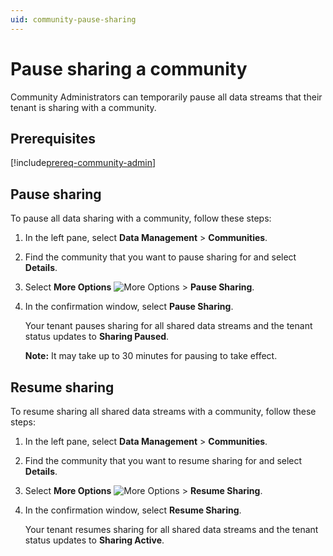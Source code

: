 ```yaml
---
uid: community-pause-sharing
---
```


# Pause sharing a community

Community Administrators can temporarily pause all data streams that their tenant is sharing with a community.

## Prerequisites

[!include[prereq-community-admin](includes/prereq-community-admin.md)]

## Pause sharing

To pause all data sharing with a community, follow these steps:

1. In the left pane, select **Data Management** > **Communities**.

1. Find the community that you want to pause sharing for and select **Details**.

1. Select **More Options** ![More Options](../_icons/dots-vertical.svg) > **Pause Sharing**.<!-- TODO: Confirm button-->

1. In the confirmation window, select **Pause Sharing**.<!-- TODO: Confirm step-->

	Your tenant pauses sharing for all shared data streams and the tenant status updates to **Sharing Paused**.

	**Note:** It may take up to 30 minutes for pausing to take effect.

## Resume sharing

To resume sharing all shared data streams with a community, follow these steps:

1. In the left pane, select **Data Management** > **Communities**.

1. Find the community that you want to resume sharing for and select **Details**.

1. Select **More Options** ![More Options](../_icons/dots-vertical.svg) > **Resume Sharing**.<!-- TODO: Confirm button-->

1. In the confirmation window, select **Resume Sharing**.<!-- TODO: Confirm step-->

	Your tenant resumes sharing for all shared data streams and the tenant status updates to **Sharing Active**.
